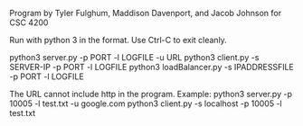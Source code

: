 Program by Tyler Fulghum, Maddison Davenport, and Jacob Johnson for CSC 4200

Run with python 3 in the format.
Use Ctrl-C to exit cleanly.

python3 server.py -p PORT -l LOGFILE -u URL
python3 client.py -s SERVER-IP -p PORT -l LOGFILE
python3 loadBalancer.py -s IPADDRESSFILE -p PORT -l LOGFILE

The URL cannot include http in the program. Example:
python3 server.py -p 10005 -l test.txt -u google.com
python3 client.py -s localhost -p 10005 -l test.txt
